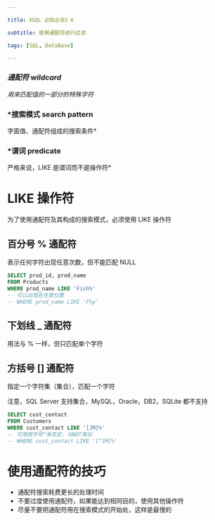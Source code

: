 ```yaml
---

title: 《SQL 必知必会》6

subtitle: 使用通配符进行过滤

tags: [SQL, DataBase]

---
```


### *通配符 wildcard*
*用来匹配值的一部分的特殊字符*

### *搜索模式 search pattern
字面值、通配符组成的搜索条件*

### *谓词 predicate
严格来说，LIKE 是谓词而不是操作符*

# LIKE 操作符
为了使用通配符及其构成的搜索模式，必须使用 LIKE 操作符

## 百分号 % 通配符
表示任何字符出现任意次数，但不能匹配 NULL
```sql
SELECT prod_id, prod_name
FROM Products
WHERE prod_name LIKE 'Fish%'
-- 可以出现在任意位置
-- WHERE prod_name LIKE 'F%y'
```

## 下划线  _ 通配符
用法与 % 一样，但只匹配单个字符

## 方括号 \[\] 通配符
指定一个字符集（集合），匹配一个字符

注意，SQL Server 支持集合，MySQL，Oracle，DB2，SQLite 都不支持

```sql
SELECT cust_contact
FROM Customers
WHERE cust_contact LIKE '[JM]%'
-- 可用脱字号^来否定，与NOT类似
-- WHERE cust_contact LIKE '[^JM]%'
```

# 使用通配符的技巧
- 通配符搜索耗费更长的处理时间
- 不要过度使用通配符，如果能达到相同目的，使用其他操作符
- 尽量不要把通配符用在搜索模式的开始处，这样是最慢的
